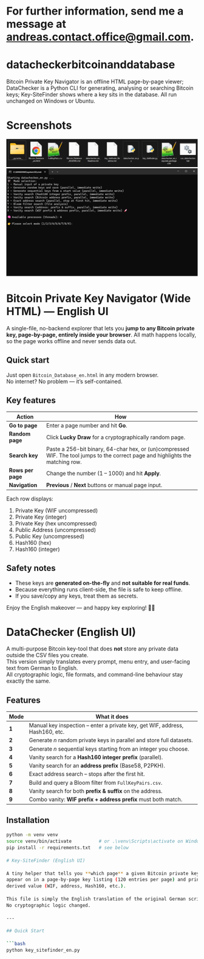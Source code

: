 # For further information, send me a message at andreas.contact.office@gmail.com.

# datacheckerbitcoinanddatabase
Bitcoin Private Key Navigator is an offline HTML page-by-page viewer; DataChecker is a Python CLI for generating, analysing or searching Bitcoin keys; Key-SiteFinder shows where a key sits in the database. All run unchanged on Windows or Ubuntu.

# Screenshots
![Screenshot 063836](./Screenshot%202025-08-05%20063836.png)
![Screenshot 063852](./Screenshot%202025-08-05%20063852.png)

# Bitcoin Private Key Navigator (Wide HTML) — English UI

A single-file, no-backend explorer that lets you **jump to any Bitcoin private
key, page-by-page, entirely inside your browser**.  All math happens locally,
so the page works offline and never sends data out.

## Quick start

Just open `Bitcoin_Database_en.html` in any modern browser.  
No internet? No problem — it’s self-contained.

## Key features

| Action | How |
| ------ | --- |
| **Go to page** | Enter a page number and hit **Go**. |
| **Random page** | Click **Lucky Draw** for a cryptographically random page. |
| **Search key** | Paste a 256-bit binary, 64-char hex, or (un)compressed WIF. The tool jumps to the correct page and highlights the matching row. |
| **Rows per page** | Change the number (1 – 1000) and hit **Apply**. |
| **Navigation** | **Previous** / **Next** buttons or manual page input. |

Each row displays:

1. Private Key (WIF uncompressed)  
2. Private Key (integer)  
3. Private Key (hex uncompressed)  
4. Public Address (uncompressed)  
5. Public Key (uncompressed)  
6. Hash160 (hex)  
7. Hash160 (integer)

## Safety notes

* These keys are **generated on-the-fly** and **not suitable for real funds**.
* Because everything runs client-side, the file is safe to keep offline.
* If you save/copy any keys, treat them as secrets.

Enjoy the English makeover — and happy key exploring! 🔑🚀

# DataChecker (English UI)

A multi-purpose Bitcoin key-tool that does **not** store any private data outside the CSV files you create.  
This version simply translates every prompt, menu entry, and user-facing text from German to English.  
All cryptographic logic, file formats, and command-line behaviour stay exactly the same.

## Features

| Mode | What it does |
|------|--------------|
| **1** | Manual key inspection – enter a private key, get WIF, address, Hash160, etc. |
| **2** | Generate *n* random private keys in parallel and store full datasets. |
| **3** | Generate *n* sequential keys starting from an integer you choose. |
| **4** | Vanity search for a **Hash160 integer prefix** (parallel). |
| **5** | Vanity search for an **address prefix** (Base58, P2PKH). |
| **6** | Exact address search – stops after the first hit. |
| **7** | Build and query a Bloom filter from `FullKeyPairs.csv`. |
| **8** | Vanity search for both **prefix & suffix** on the address. |
| **9** | Combo vanity: **WIF prefix + address prefix** must both match. |

## Installation

```bash
python -m venv venv
source venv/bin/activate          # or .\venv\Scripts\activate on Windows
pip install -r requirements.txt   # see below

# Key-SiteFinder (English UI)

A tiny helper that tells you **which page** a given Bitcoin private key would
appear on in a page-by-page key listing (120 entries per page) and prints every
derived value (WIF, address, Hash160, etc.).

This file is simply the English translation of the original German script.
No cryptographic logic changed.

---

## Quick Start

```bash
python key_sitefinder_en.py
